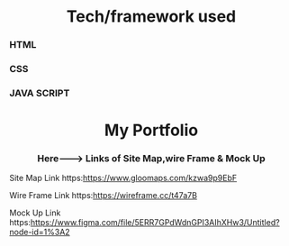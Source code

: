 <h1 align="center">Tech/framework used</h1>
    <h3> HTML</h3>
    <h3> CSS</h3>
     <h3>JAVA SCRIPT</h3>

<h1 align="center">My Portfolio</h1>
<h3 align="center">Here---> Links of Site Map,wire Frame & Mock Up</h3>

 Site Map Link https:https://www.gloomaps.com/kzwa9p9EbF
 
 Wire Frame Link https:https://wireframe.cc/t47a7B
 
 Mock Up Link https:https://www.figma.com/file/5ERR7GPdWdnGPI3AIhXHw3/Untitled?node-id=1%3A2


